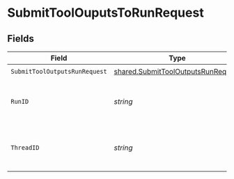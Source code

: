 # SubmitToolOuputsToRunRequest


## Fields

| Field                                                                                           | Type                                                                                            | Required                                                                                        | Description                                                                                     |
| ----------------------------------------------------------------------------------------------- | ----------------------------------------------------------------------------------------------- | ----------------------------------------------------------------------------------------------- | ----------------------------------------------------------------------------------------------- |
| `SubmitToolOutputsRunRequest`                                                                   | [shared.SubmitToolOutputsRunRequest](../../../pkg/models/shared/submittooloutputsrunrequest.md) | :heavy_check_mark:                                                                              | N/A                                                                                             |
| `RunID`                                                                                         | *string*                                                                                        | :heavy_check_mark:                                                                              | The ID of the run that requires the tool output submission.                                     |
| `ThreadID`                                                                                      | *string*                                                                                        | :heavy_check_mark:                                                                              | The ID of the [thread](/docs/api-reference/threads) to which this run belongs.                  |